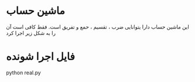 # ماشین حساب

این ماشین حساب دارا یتوانایی ضرب ، تقسیم ، حمع و تفریق است.
فقط کافی است آن را به شکل زیر اجرا کرد

# فایل اجرا شونده
python real.py
